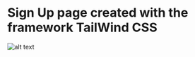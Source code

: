 # Sign Up page created with the framework TailWind CSS

![alt text](https://github.com/romainviollet/Sign-Up-Page-Tailwind/blob/main/src/pictures/print-screen-signup-page.png?raw=true)
